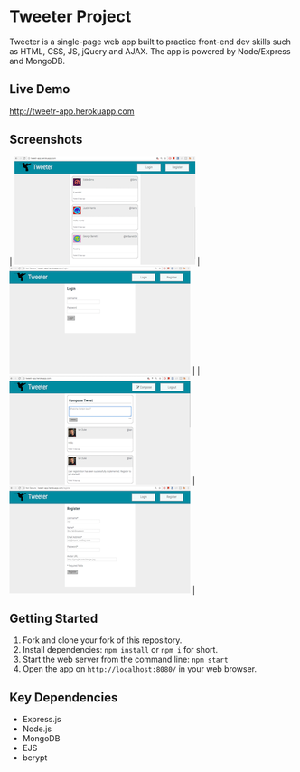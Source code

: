 # Tweeter Project
Tweeter is a single-page web app built to practice front-end dev skills such as HTML, CSS, JS, jQuery and AJAX. The app is powered by Node/Express and MongoDB.

## Live Demo
http://tweetr-app.herokuapp.com

## Screenshots
| [![alt text](https://raw.githubusercontent.com/1andee/tweetr/master/docs/index_thumb.png "tooltip")](https://raw.githubusercontent.com/1andee/tweetr/master/docs/index.png) | [![alt text](https://raw.githubusercontent.com/1andee/tweetr/master/docs/login_thumb.png "tooltip")](https://raw.githubusercontent.com/1andee/tweetr/master/docs/login.png) |
| [![alt text](https://raw.githubusercontent.com/1andee/tweetr/master/docs/compose_thumb.png "tooltip")](https://raw.githubusercontent.com/1andee/tweetr/master/docs/compose.png) | [![alt text](https://raw.githubusercontent.com/1andee/tweetr/master/docs/register_thumb.png "tooltip")](https://raw.githubusercontent.com/1andee/tweetr/master/docs/register.png) |

## Getting Started
1. Fork and clone your fork of this repository.
2. Install dependencies: `npm install` or `npm i` for short.
3. Start the web server from the command line: `npm start`
4. Open the app on `http://localhost:8080/` in your web browser.

## Key Dependencies
- Express.js
- Node.js
- MongoDB
- EJS
- bcrypt
